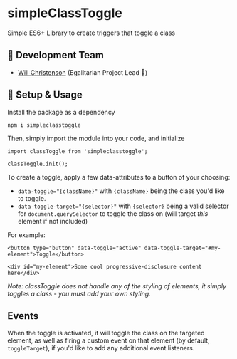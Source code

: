 # simpleClassToggle
Simple ES6+ Library to create triggers that toggle a class

## :floppy_disk: Development Team
- [Will Christenson](https://github.com/MrSpecific) (Egalitarian Project Lead :unicorn:)

## :wrench: Setup & Usage
Install the package as a dependency
```
npm i simpleclasstoggle
```
Then, simply import the module into your code, and initialize
```
import classToggle from 'simpleclasstoggle';

classToggle.init();
```

To create a toggle, apply a few data-attributes to a button of your choosing:
- `data-toggle="{className}"` with `{className}` being the class you'd like to toggle.
- `data-toggle-target="{selector}"` with `{selector}` being a valid selector for `document.querySelector` to toggle the class on (will target _this_ element if not included)

For example:
```
<button type="button" data-toggle="active" data-toggle-target="#my-element">Toggle</button>

<div id="my-element">Some cool progressive-disclosure content here</div>
```

_Note: classToggle does not handle any of the styling of elements, it simply toggles a class - you must add your own styling._

## Events
When the toggle is activated, it will toggle the class on the targeted element, as well as firing a custom event on that element (by default, `toggleTarget`), if you'd like to add any additional event listeners.
